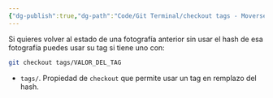 ```yaml
---
{"dg-publish":true,"dg-path":"Code/Git Terminal/checkout tags - Moverse entre fotografías usando los tags en Git.md","permalink":"/code/git-terminal/checkout-tags-moverse-entre-fotografias-usando-los-tags-en-git/","created":"2024-03-27T19:47","updated":"2024-03-27T19:48"}
---
```


Si quieres volver al estado de una fotografía anterior sin usar el hash de esa fotografía puedes usar su tag si tiene uno con:
```bash
git checkout tags/VALOR_DEL_TAG
```
- `tags/`. Propiedad de `checkout` que permite usar un tag en remplazo del hash.